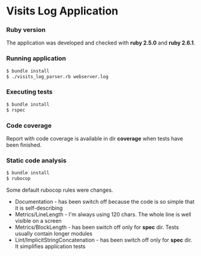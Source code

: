 # Visits Log Application
### Ruby version
The application was developed and checked with **ruby 2.5.0** and **ruby 2.6.1**.

### Running application
```sh
$ bundle install
$ ./visits_log_parser.rb webserver.log
```
### Executing tests
```sh
$ bundle install
$ rspec
```
### Code coverage
Report with code coverage is available in dir **coverage** when tests have been finished.

### Static code analysis
```sh
$ bundle install
$ rubocop
```
Some default rubocop rules were changes. 
- Documentation - has been switch off because the code is so simple that it is self-describing
- Metrics/LineLength - I'm always using 120 chars. The whole line is well visible on a screen
- Metrics/BlockLength - has been switch off only for **spec** dir. Tests usually contain longer modules
- Lint/ImplicitStringConcatenation - has been switch off only for **spec** dir. It simplifies application tests